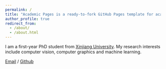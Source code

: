 ```yaml
---
permalink: /
title: "Academic Pages is a ready-to-fork GitHub Pages template for academic personal websites"
author_profile: true
redirect_from: 
  - /about/
  - /about.html
---
```


I am a first-year PhD student from [Xinjiang University](https://www.xju.edu.cn/). My research interests include computer vision, computer graphics and machine learning.

[Email](liboyuan@stu.xju.edu.cn) / [Github](https://github.com/liboyuan17)
